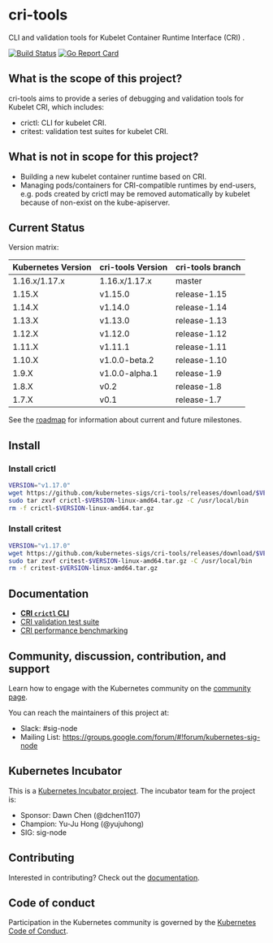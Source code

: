 # cri-tools

CLI and validation tools for Kubelet Container Runtime Interface (CRI) .

[![Build Status](https://travis-ci.org/kubernetes-sigs/cri-tools.svg?branch=master)](https://travis-ci.org/kubernetes-sigs/cri-tools)
[![Go Report Card](https://goreportcard.com/badge/github.com/kubernetes-sigs/cri-tools)](https://goreportcard.com/report/github.com/kubernetes-sigs/cri-tools)

## What is the scope of this project?

cri-tools aims to provide a series of debugging and validation tools for Kubelet CRI, which includes:

- crictl: CLI for kubelet CRI.
- critest: validation test suites for kubelet CRI.

## What is not in scope for this project?

- Building a new kubelet container runtime based on CRI.
- Managing pods/containers for CRI-compatible runtimes by end-users, e.g. pods created by crictl may be removed automatically by kubelet because of non-exist on the kube-apiserver.

## Current Status

Version matrix:

| Kubernetes Version | cri-tools Version | cri-tools branch |
| ------------------ | ----------------- | ---------------- |
| 1.16.x/1.17.x      | 1.16.x/1.17.x     | master           |
| 1.15.X             | v1.15.0           | release-1.15     |
| 1.14.X             | v1.14.0           | release-1.14     |
| 1.13.X             | v1.13.0           | release-1.13     |
| 1.12.X             | v1.12.0           | release-1.12     |
| 1.11.X             | v1.11.1           | release-1.11     |
| 1.10.X             | v1.0.0-beta.2     | release-1.10     |
| 1.9.X              | v1.0.0-alpha.1    | release-1.9      |
| 1.8.X              | v0.2              | release-1.8      |
| 1.7.X              | v0.1              | release-1.7      |

See the [roadmap](docs/roadmap.md) for information about current and future milestones.

## Install

### Install crictl

```sh
VERSION="v1.17.0"
wget https://github.com/kubernetes-sigs/cri-tools/releases/download/$VERSION/crictl-$VERSION-linux-amd64.tar.gz
sudo tar zxvf crictl-$VERSION-linux-amd64.tar.gz -C /usr/local/bin
rm -f crictl-$VERSION-linux-amd64.tar.gz
```

### Install critest

```sh
VERSION="v1.17.0"
wget https://github.com/kubernetes-sigs/cri-tools/releases/download/$VERSION/critest-$VERSION-linux-amd64.tar.gz
sudo tar zxvf critest-$VERSION-linux-amd64.tar.gz -C /usr/local/bin
rm -f critest-$VERSION-linux-amd64.tar.gz
```

## Documentation

- **[CRI `crictl` CLI](docs/crictl.md)**
- [CRI validation test suite](docs/validation.md)
- [CRI performance benchmarking](docs/benchmark.md)

## Community, discussion, contribution, and support

Learn how to engage with the Kubernetes community on the [community page](http://kubernetes.io/community/).

You can reach the maintainers of this project at:

- Slack: #sig-node
- Mailing List: <https://groups.google.com/forum/#!forum/kubernetes-sig-node>

## Kubernetes Incubator

This is a [Kubernetes Incubator project](https://github.com/kubernetes/community/blob/master/incubator.md). The incubator team for the project is:

- Sponsor: Dawn Chen (@dchen1107)
- Champion: Yu-Ju Hong (@yujuhong)
- SIG: sig-node

## Contributing

Interested in contributing? Check out the [documentation](CONTRIBUTING.md).

## Code of conduct

Participation in the Kubernetes community is governed by the [Kubernetes Code of Conduct](code-of-conduct.md).
